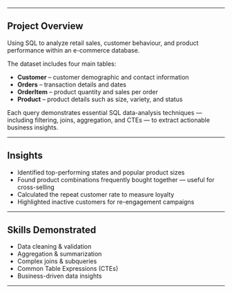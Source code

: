 
---

## Project Overview
Using SQL to analyze retail sales, customer behaviour, and product performance within an e-commerce database.  

The dataset includes four main tables:
- **Customer** – customer demographic and contact information  
- **Orders** – transaction details and dates  
- **OrderItem** – product quantity and sales per order  
- **Product** – product details such as size, variety, and status  

Each query demonstrates essential SQL data-analysis techniques — including filtering, joins, aggregation, and CTEs — to extract actionable business insights.

---

## Insights
- Identified top-performing states and popular product sizes
- Found product combinations frequently bought together — useful for cross-selling  
- Calculated the repeat customer rate to measure loyalty  
- Highlighted inactive customers for re-engagement campaigns  

---

## Skills Demonstrated
- Data cleaning & validation  
- Aggregation & summarization  
- Complex joins & subqueries  
- Common Table Expressions (CTEs)  
- Business-driven data insights  

---
